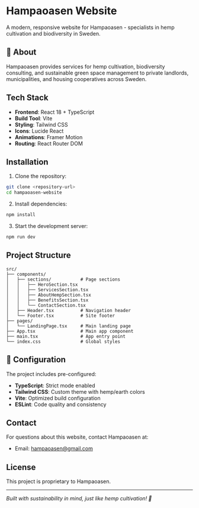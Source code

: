 # Hampaoasen Website

A modern, responsive website for Hampaoasen - specialists in hemp cultivation and biodiversity in Sweden.

## 🌱 About

Hampaoasen provides services for hemp cultivation, biodiversity consulting, and sustainable green space management to private landlords, municipalities, and housing cooperatives across Sweden.

## Tech Stack

- **Frontend**: React 18 + TypeScript
- **Build Tool**: Vite
- **Styling**: Tailwind CSS
- **Icons**: Lucide React
- **Animations**: Framer Motion
- **Routing**: React Router DOM

## Installation

1. Clone the repository:
```bash
git clone <repository-url>
cd hampaoasen-website
```

2. Install dependencies:
```bash
npm install
```

3. Start the development server:
```bash
npm run dev
```


## Project Structure

```
src/
├── components/
│   ├── sections/           # Page sections
│   │   ├── HeroSection.tsx
│   │   ├── ServicesSection.tsx
│   │   ├── AboutHempSection.tsx
│   │   ├── BenefitsSection.tsx
│   │   └── ContactSection.tsx
│   ├── Header.tsx          # Navigation header
│   └── Footer.tsx          # Site footer
├── pages/
│   └── LandingPage.tsx     # Main landing page
├── App.tsx                 # Main app component
├── main.tsx                # App entry point
└── index.css               # Global styles
```

## 🔧 Configuration

The project includes pre-configured:

- **TypeScript**: Strict mode enabled
- **Tailwind CSS**: Custom theme with hemp/earth colors
- **Vite**: Optimized build configuration
- **ESLint**: Code quality and consistency

## Contact

For questions about this website, contact Hampaoasen at:
- Email: hampaoasen@gmail.com

## License

This project is proprietary to Hampaoasen.

---

*Built with sustainability in mind, just like hemp cultivation! 🌱*